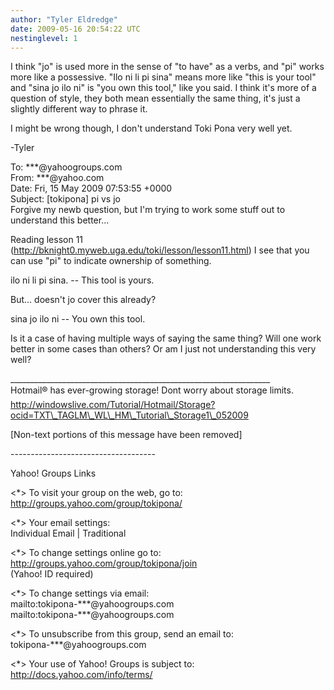 ```yaml
---
author: "Tyler Eldredge"
date: 2009-05-16 20:54:22 UTC
nestinglevel: 1
---
```

I think "jo" is used more in the sense of "to have" as a verbs, and "pi" works more like a possessive. "Ilo ni li pi sina" means more like "this is your tool" and "sina jo ilo ni" is "you own this tool," like you said. I think it's more of a question of style, they both mean essentially the same thing, it's just a slightly different way to phrase it.  
  
I might be wrong though, I don't understand Toki Pona very well yet.  
  
\-Tyler  
  
  
  
To: \*\*\*@yahoogroups.com  
From: \*\*\*@yahoo.com  
Date: Fri, 15 May 2009 07:53:55 +0000  
Subject: \[tokipona\] pi vs jo  
Forgive my newb question, but I'm trying to work some stuff out to understand this better...  
  
  
  
Reading lesson 11 (http://bknight0.myweb.uga.edu/toki/lesson/lesson11.html) I see that you can use "pi" to indicate ownership of something.  
  
  
  
ilo ni li pi sina. -- This tool is yours.  
  
  
  
But... doesn't jo cover this already?  
  
  
  
sina jo ilo ni -- You own this tool.  
  
  
  
Is it a case of having multiple ways of saying the same thing? Will one work better in some cases than others? Or am I just not understanding this very well?  
  
  
  
  
  
  
  
  
  
  
  
  
  
  
  
  
  
  
  
  
  
  
\_\_\_\_\_\_\_\_\_\_\_\_\_\_\_\_\_\_\_\_\_\_\_\_\_\_\_\_\_\_\_\_\_\_\_\_\_\_\_\_\_\_\_\_\_\_\_\_\_\_\_\_\_\_\_\_\_\_\_\_\_\_\_\_\_  
Hotmail® has ever-growing storage! Dont worry about storage limits.  
http://windowslive.com/Tutorial/Hotmail/Storage?ocid=TXT\_TAGLM\_WL\_HM\_Tutorial\_Storage1\_052009  
  
\[Non-text portions of this message have been removed\]  
  
  
  
\------------------------------------  
  
Yahoo! Groups Links  
  
<\*> To visit your group on the web, go to:  
http://groups.yahoo.com/group/tokipona/  
  
<\*> Your email settings:  
Individual Email | Traditional  
  
<\*> To change settings online go to:  
http://groups.yahoo.com/group/tokipona/join  
(Yahoo! ID required)  
  
<\*> To change settings via email:  
mailto:tokipona-\*\*\*@yahoogroups.com  
mailto:tokipona-\*\*\*@yahoogroups.com  
  
<\*> To unsubscribe from this group, send an email to:  
tokipona-\*\*\*@yahoogroups.com  
  
<\*> Your use of Yahoo! Groups is subject to:  
http://docs.yahoo.com/info/terms/